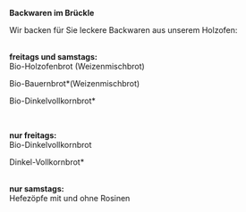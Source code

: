 **Backwaren im Brückle**

Wir backen für Sie leckere Backwaren aus unserem Holzofen:\
<br>

**freitags und samstags:**\
Bio-Holzofenbrot (Weizenmischbrot)

Bio-Bauernbrot*(Weizenmischbrot)

Bio-Dinkelvollkornbrot*

<br>

**nur freitags:**\
Bio-Dinkelvollkornbrot

Dinkel-Vollkornbrot*\
<br>

**nur samstags:**\
Hefezöpfe mit und ohne Rosinen
